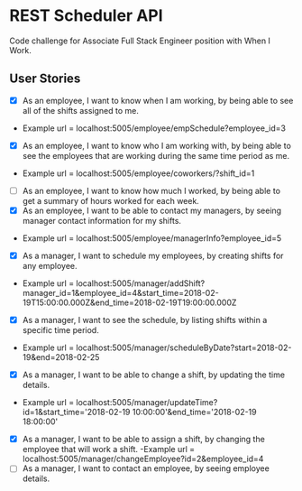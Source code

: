 # REST Scheduler API
Code challenge for Associate Full Stack Engineer position with When I Work.

## User Stories

- [x] As an employee, I want to know when I am working, by being able to see all of the shifts assigned to me. 
- Example url = localhost:5005/employee/empSchedule?employee_id=3
- [x] As an employee, I want to know who I am working with, by being able to see the employees that are working during the same time period as me. 
- Example url = localhost:5005/employee/coworkers/?shift_id=1
- [ ] As an employee, I want to know how much I worked, by being able to get a summary of hours worked for each week.
- [x] As an employee, I want to be able to contact my managers, by seeing manager contact information for my shifts. 
- Example url = localhost:5005/employee/managerInfo?employee_id=5
- [x] As a manager, I want to schedule my employees, by creating shifts for any employee.
- Example url = localhost:5005/manager/addShift?manager_id=1&employee_id=4&start_time=2018-02-19T15:00:00.000Z&end_time=2018-02-19T19:00:00.000Z
- [x] As a manager, I want to see the schedule, by listing shifts within a specific time period. 
- Example url = localhost:5005/manager/scheduleByDate?start=2018-02-19&end=2018-02-25
- [x] As a manager, I want to be able to change a shift, by updating the time details.
- Example url = localhost:5005/manager/updateTime?id=1&start_time='2018-02-19 10:00:00'&end_time='2018-02-19 18:00:00'
- [x] As a manager, I want to be able to assign a shift, by changing the employee that will work a shift.
-Example url = localhost:5005/manager/changeEmployee?id=2&employee_id=4
- [ ] As a manager, I want to contact an employee, by seeing employee details.
